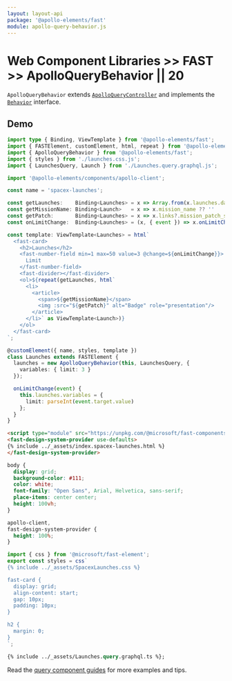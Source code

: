 ```yaml
---
layout: layout-api
package: '@apollo-elements/fast'
module: apollo-query-behavior.js
---
```

<!-- ----------------------------------------------------------------------------------------
     Welcome! This file includes automatically generated API documentation.
     To edit the docs that appear within, find the original source file under `packages/*`,
     corresponding to the package name and module in this YAML front-matter block.
     Thank you for your interest in Apollo Elements 😁
------------------------------------------------------------------------------------------ -->

# Web Component Libraries >> FAST >> ApolloQueryBehavior || 20

`ApolloQueryBehavior` extends [`ApolloQueryController`](/api/core/controllers/query/) and implements the [`Behavior`](https://www.fast.design/docs/api/fast-element.behavior) interface.

## Demo

```ts playground fast-query launches.ts
import type { Binding, ViewTemplate } from '@apollo-elements/fast';
import { FASTElement, customElement, html, repeat } from '@apollo-elements/fast';
import { ApolloQueryBehavior } from '@apollo-elements/fast';
import { styles } from './launches.css.js';
import { LaunchesQuery, Launch } from './Launches.query.graphql.js';

import '@apollo-elements/components/apollo-client';

const name = 'spacex-launches';

const getLaunches:    Binding<Launches> = x => Array.from(x.launches.data?.launchesPast ?? []);
const getMissionName: Binding<Launch>   = x => x.mission_name ?? ''
const getPatch:       Binding<Launches> = x => x.links?.mission_patch_small;
const onLimitChange:  Binding<Launches> = (x, { event }) => x.onLimitChange(event);

const template: ViewTemplate<Launches> = html`
  <fast-card>
    <h2>Launches</h2>
    <fast-number-field min=1 max=50 value=3 @change=${onLimitChange}}>
      Limit
    </fast-number-field>
    <fast-divider></fast-divider>
    <ol>${repeat(getLaunches, html`
      <li>
        <article>
          <span>${getMissionName}</span>
          <img :src="${getPatch}" alt="Badge" role="presentation"/>
        </article>
      </li>` as ViewTemplate<Launch>)}
    </ol>
  </fast-card>
`;

@customElement({ name, styles, template })
class Launches extends FASTElement {
  launches = new ApolloQueryBehavior(this, LaunchesQuery, {
    variables: { limit: 3 }
  });

  onLimitChange(event) {
    this.launches.variables = {
      limit: parseInt(event.target.value)
    };
  }
}
```


```html playground-file fast-query index.html
<script type="module" src="https://unpkg.com/@microsoft/fast-components"></script>
<fast-design-system-provider use-defaults>
{% include ../_assets/index.spacex-launches.html %}
</fast-design-system-provider>
```

```css playground-file fast-query style.css
body {
  display: grid;
  background-color: #111;
  color: white;
  font-family: "Open Sans", Arial, Helvetica, sans-serif;
  place-items: center center;
  height: 100vh;
}

apollo-client,
fast-design-system-provider {
  height: 100%;
}
```

```js playground-file fast-query launches.css.js
import { css } from '@microsoft/fast-element';
export const styles = css`
{% include ../_assets/SpacexLaunches.css %}

fast-card {
  display: grid;
  align-content: start;
  gap: 10px;
  padding: 10px;
}

h2 {
  margin: 0;
}
`;
```

```graphql playground-file fast-query Launches.query.graphql.ts
{% include ../_assets/Launches.query.graphql.ts %};
```

Read the [query component guides](/guides/usage/queries/) for more examples and tips.
